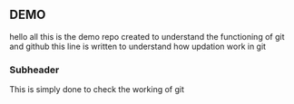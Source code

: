 ## DEMO
hello all this is the demo repo created to understand the functioning of git and github
this line is written to understand how updation work in git

### Subheader

This is simply done to check the working of git
